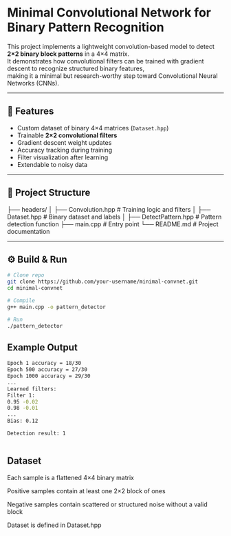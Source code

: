 # Minimal Convolutional Network for Binary Pattern Recognition

This project implements a lightweight convolution-based model to detect **2×2 binary block patterns** in a 4×4 matrix.  
It demonstrates how convolutional filters can be trained with gradient descent to recognize structured binary features,  
making it a minimal but research-worthy step toward Convolutional Neural Networks (CNNs).

---

## 🚀 Features
- Custom dataset of binary 4×4 matrices (`Dataset.hpp`)
- Trainable **2×2 convolutional filters**
- Gradient descent weight updates
- Accuracy tracking during training
- Filter visualization after learning
- Extendable to noisy data

---

## 📂 Project Structure

├── headers/
│ ├── Convolution.hpp # Training logic and filters
│ ├── Dataset.hpp # Binary dataset and labels
│ ├── DetectPattern.hpp # Pattern detection function
├── main.cpp # Entry point
└── README.md # Project documentation

---

## ⚙️ Build & Run
```bash
# Clone repo
git clone https://github.com/your-username/minimal-convnet.git
cd minimal-convnet

# Compile
g++ main.cpp -o pattern_detector

# Run
./pattern_detector

```

## Example Output

```bash
Epoch 1 accuracy = 18/30
Epoch 500 accuracy = 27/30
Epoch 1000 accuracy = 29/30
...
Learned filters:
Filter 1:
0.95 -0.02
0.98 -0.01
...
Bias: 0.12

Detection result: 1
```
```
```

## Dataset

Each sample is a flattened 4×4 binary matrix

Positive samples contain at least one 2×2 block of ones

Negative samples contain scattered or structured noise without a valid block

Dataset is defined in Dataset.hpp


